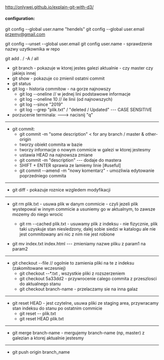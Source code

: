 http://onlywei.github.io/explain-git-with-d3/


#### configuration:
git config --global user.name "hendels"
git config --global user.email przemy@gmail.com

git config --unset --global user.email
git config user.name - sprawdzenie nazwy uzytkownika w repo

git add . / -A / all
* git branch - pokazuje w ktorej jestes galezi aktualnie - czy master czy jakiejs innej
* git show - pokazuje co zmienil ostatni commit
* git status 
* git log - historia commitow - na gorze najnowszy
    - git log --oneline // w jednej lini podstawowe informacje
    - git log --oneline 10 // ile linii (od najnowszych)
    - git log --since "2019"
    - git log --grep "plik.txt" / "deleted / Updated" --- CASE SENSITIVE
* porzucenie terminala: ---> nacisnij "q"
---------------------------------
* git commit: 
    - git commit -m "some description" < for any branch / master & other-origin
    - tworzy obiekt commita w bazie
    - tworzy informacje o nowym commicie w galezi w ktorej jestesmy
    - ustawia HEAD na najnowsza zmiane
    - git commit -m "description" --- dodaje do mastera 
    - SHIFT + ENTER sprawia ze lamiemy linie [#useful]
    - git commit --amend -m "nowy komentarz" - umozliwia edytowanie poprzedniego commita
---------------------------------    
* git diff - pokazuje roznice wzgledem modyfikacji

------------------------------
* git rm plik.txt - usuwa plik w danym commicie - czyli jezeli plik wystepowal w innym commicie a usuniemy go w
 aktualnym, to zawsze mozemy do niego wrocic
    - git rm --cached plik.txt - usuwamy plik z indeksu - nie fizycznie, plik taki uzyskuje stan niesledzony, dalej 
    sobie siedzi w katalogu ale nie jest commitowany ani nic z nim nie jest robione
    
    
* git mv index.txt index.html --- zmieniamy nazwe pliku z param1 na param2   

---
* git checkout --file // ogolnie to zamienia pliki na te z indeksu (zakomitowane wczesniej)
    - git checkout --*.txt , wszystkie pliki z rozszerzeniem
    - git checkout 5a33dd2 - przywrocenie calego commita z przeszlosci do aktualnego stanu
    - git checkout branch-name - przelaczamy sie na inna galaz
---
* git reset HEAD - jest czytelne, usuwa pliki ze staging area, przywracamy stan indeksu do stanu po ostatnim commicie
    - git reset -- plik.txt
    - git reset HEAD plik.txt
---
* git merge branch-name - mergujemy branch-name (np, master) z galezian a ktorej aktualnie jestesmy
---
* git push origin branch_name
